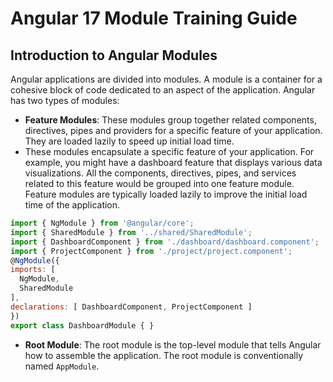 # Angular 17 Module Training Guide

## Introduction to Angular Modules
Angular applications are divided into modules. A module is a container for a cohesive block of code dedicated to an aspect of the application. Angular has two types of modules:

- **Feature Modules**: These modules group together related components, directives, pipes and providers for a specific feature of your application. They are loaded lazily to speed up initial load time.
- These modules encapsulate a specific feature of your application. For example, you might have a dashboard feature that displays various data visualizations. All the components, directives, pipes, and    services related to this feature would be grouped into one feature module. Feature modules are typically loaded lazily to improve the initial load time of the application.
  
 ```js
import { NgModule } from '@angular/core';
import { SharedModule } from '../shared/SharedModule';
import { DashboardComponent } from './dashboard/dashboard.component';
import { ProjectComponent } from './project/project.component';
@NgModule({
 imports: [
   NgModule,
   SharedModule
 ],
 declarations: [ DashboardComponent, ProjectComponent ]
})
export class DashboardModule { }
 ```
  
- **Root Module**: The root module is the top-level module that tells Angular how to assemble the application. The root module is conventionally named `AppModule`.

